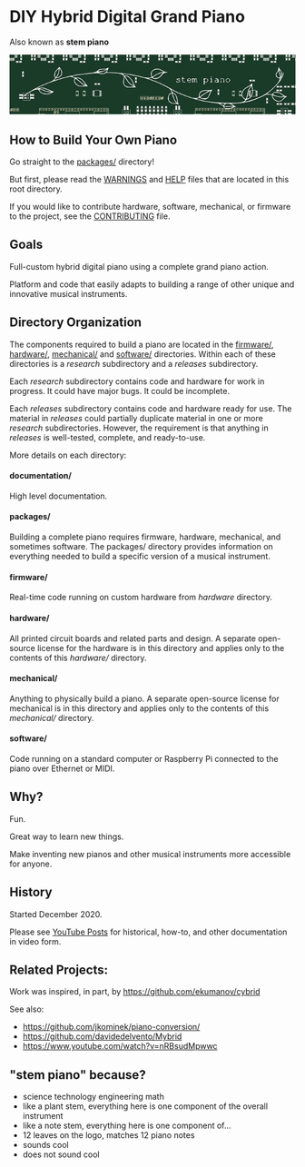 # DIY Hybrid Digital Grand Piano

Also known as **stem piano**

![alt text](documentation/ips00_stem_piano_small.jpg)

## How to Build Your Own Piano
Go straight to the [packages/](packages/) directory!

But first, please read the [WARNINGS](WARNINGS.md) and [HELP](HELP.md) files that are located in this root directory.

If you would like to contribute hardware, software, mechanical, or firmware to the project, see the [CONTRIBUTING](CONTRIBUTING.md) file.

## Goals

Full-custom hybrid digital piano using a complete grand piano action. 

Platform and code that easily adapts to building a range of other unique and innovative musical instruments.

## Directory Organization

The components required to build a piano are located in the [firmware/](firmware/), [hardware/](hardware/), [mechanical/](mechanical/) and [software/](software/) directories. Within each of these directories is a *research* subdirectory and a *releases* subdirectory.

Each *research* subdirectory contains code and hardware for work in progress. It could have major bugs. It could be incomplete.

Each *releases* subdirectory contains code and hardware ready for use. The material in *releases* could partially duplicate material in one or more *research* subdirectories. However, the requirement is that anything in *releases* is well-tested, complete, and ready-to-use.

More details on each directory:

#### documentation/

High level documentation.

#### packages/

Building a complete piano requires firmware, hardware, mechanical, and sometimes software. The packages/ directory provides information on everything needed to build a specific version of a musical instrument.

#### firmware/

Real-time code running on custom hardware from *hardware* directory.

#### hardware/

All printed circuit boards and related parts and design. A separate open-source license for the hardware is in this directory and applies only to the contents of this *hardware/* directory.

#### mechanical/

Anything to physically build a piano. A separate open-source license for mechanical is in this directory and applies only to the contents of this *mechanical/* directory.

#### software/

Code running on a standard computer or Raspberry Pi connected to the piano over Ethernet or MIDI.

## Why?

Fun.

Great way to learn new things.

Make inventing new pianos and other musical instruments more accessible for anyone.

## History

Started December 2020.

Please see [YouTube Posts](documentation/video_documentation.md) for historical, how-to, and other documentation in video form.

## Related Projects:

Work was inspired, in part, by https://github.com/ekumanov/cybrid

See also:

* https://github.com/jkominek/piano-conversion/
* https://github.com/davidedelvento/Mybrid
* https://www.youtube.com/watch?v=nRBsudMpwwc

## "stem piano" because?

* science technology engineering math
* like a plant stem, everything here is one component of the overall instrument
* like a note stem, everything here is one component of...
* 12 leaves on the logo, matches 12 piano notes
* sounds cool
* does not sound cool